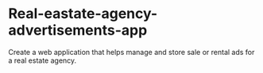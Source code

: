 # Real-eastate-agency-advertisements-app
Create a web application that helps manage and store sale or rental ads for a real estate agency.
